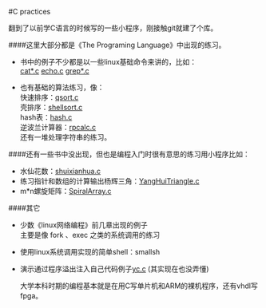 #C practices

翻到了以前学C语言的时候写的一些小程序，刚接触git就建了个库。

####这里大部分都是《The Programing Language》中出现的练习。

- 书中的例子不少都是以一些linux基础命令来讲的，比如：  
    [cat*.c](./cat1.c)
    [echo.c](./echo.c)
    [grep*.c](./grep0.c)

- 也有基础的算法练习，像：  
    快速排序：[qsort.c](./qsort.c)  
    壳排序：[shellsort.c](./shellsort.c)  
    hash表：[hash.c](./hash.c)  
    逆波兰计算器：[rpcalc.c](./rpcalc.c)  
    还有一堆处理字符串的练习。
    

####还有一些书中没出现，但也是编程入门时很有意思的练习用小程序比如：

- 水仙花数：[shuixianhua.c](./shuixianhua.c)
- 练习指针和数组的计算输出杨辉三角：[YangHuiTriangle.c](./YangHuiTriangle.c)
- m*n螺旋矩阵：[SpiralArray.c](./SpiralArray.c)

####其它
- 少数《linux网络编程》前几章出现的例子  
    主要是像 fork 、exec 之类的系统调用的练习
- 使用linux系统调用实现的简单shell：smallsh
- 演示通过程序溢出注入自己代码例子[yc.c](./yc.c) (其实现在也没弄懂)
    
    
    大学本科时期的编程基本就是在用C写单片机和ARM的裸机程序，还有vhdl写fpga。